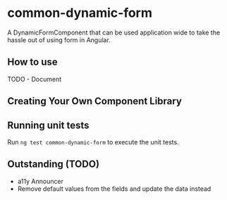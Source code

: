 # common-dynamic-form

A DynamicFormComponent that can be used application wide to take the hassle out of using form in Angular.

## How to use

TODO - Document

## Creating Your Own Component Library

## Running unit tests

Run `ng test common-dynamic-form` to execute the unit tests.

## Outstanding (TODO)

- a11y Announcer
- Remove default values from the fields and update the data instead
